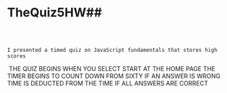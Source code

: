 # TheQuiz5HW## 
​
```

I presented a timed quiz on JavaScript fundamentals that stores high scores

```
​
THE QUIZ BEGINS WHEN YOU SELECT START AT THE HOME PAGE
THE TIMER BEGINS TO COUNT DOWN FROM SIXTY
IF AN ANSWER IS WRONG TIME IS DEDUCTED FROM THE TIME
IF ALL ANSWERS ARE CORRECT
```
​
​



